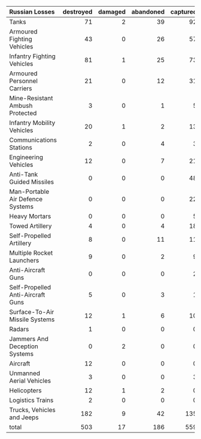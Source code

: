 | Russian Losses                    |   destroyed |   damaged |   abandoned |   captured |   total |
|:----------------------------------|------------:|----------:|------------:|-----------:|--------:|
| Tanks                             |          71 |         2 |          39 |         92 |     204 |
| Armoured Fighting Vehicles        |          43 |         0 |          26 |         57 |     126 |
| Infantry Fighting Vehicles        |          81 |         1 |          25 |         73 |     180 |
| Armoured Personnel Carriers       |          21 |         0 |          12 |         31 |      64 |
| Mine-Resistant Ambush Protected   |           3 |         0 |           1 |          5 |       9 |
| Infantry Mobility Vehicles        |          20 |         1 |           2 |         13 |      36 |
| Communications Stations           |           2 |         0 |           4 |          3 |       9 |
| Engineering Vehicles              |          12 |         0 |           7 |         21 |      40 |
| Anti-Tank Guided Missiles         |           0 |         0 |           0 |         48 |      48 |
| Man-Portable Air Defence Systems  |           0 |         0 |           0 |         22 |      22 |
| Heavy Mortars                     |           0 |         0 |           0 |          5 |       5 |
| Towed Artillery                   |           4 |         0 |           4 |         18 |      26 |
| Self-Propelled Artillery          |           8 |         0 |          11 |         11 |      30 |
| Multiple Rocket Launchers         |           9 |         0 |           2 |          9 |      20 |
| Anti-Aircraft Guns                |           0 |         0 |           0 |          2 |       2 |
| Self-Propelled Anti-Aircraft Guns |           5 |         0 |           3 |          1 |       9 |
| Surface-To-Air Missile Systems    |          12 |         1 |           6 |         10 |      29 |
| Radars                            |           1 |         0 |           0 |          0 |       1 |
| Jammers And Deception Systems     |           0 |         2 |           0 |          0 |       2 |
| Aircraft                          |          12 |         0 |           0 |          0 |      12 |
| Unmanned Aerial Vehicles          |           3 |         0 |           0 |          3 |       6 |
| Helicopters                       |          12 |         1 |           2 |          0 |      15 |
| Logistics Trains                  |           2 |         0 |           0 |          0 |       2 |
| Trucks, Vehicles and Jeeps        |         182 |         9 |          42 |        135 |     368 |
| total                             |         503 |        17 |         186 |        559 |    1265 |